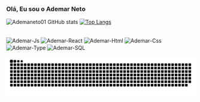 ### Olá, Eu sou o Ademar Neto

![Ademaneto01 GitHub stats](https://github-readme-stats.vercel.app/api?username=Ademaneto01&show_icons=true&theme=gotham)
[![Top Langs](https://github-readme-stats.vercel.app/api/top-langs/?username=ademaneto01&theme=gotham&langs_count=8)](https://github.com/ademaneto01/github-readme-stats)

<div style='display: inline_block'><br>
  <img align='center' alt='Ademar-Js' height='30' width='40' src="https://cdn.jsdelivr.net/gh/devicons/devicon/icons/javascript/javascript-original.svg">
  <img align='center' alt='Ademar-React' height='30' width='40' src= "https://cdn.jsdelivr.net/gh/devicons/devicon/icons/react/react-original.svg">
  <img align='center' alt='Ademar-Html' height='30' width='40' src= "https://cdn.jsdelivr.net/gh/devicons/devicon/icons/html5/html5-original.svg">
  <img align='center' alt='Ademar-Css' height='30' width='40' src= "https://cdn.jsdelivr.net/gh/devicons/devicon/icons/css3/css3-original.svg">
   <img align='center' alt='Ademar-Type' height='30' width='40' src= "https://cdn.jsdelivr.net/gh/devicons/devicon/icons/typescript/typescript-original.svg" >
    <img align='center' alt='Ademar-SQL' height='30' width='40' src= "https://cdn.jsdelivr.net/gh/devicons/devicon/icons/postgresql/postgresql-original.svg"  >
 
  </div>
  
   ![Snake animation](https://github.com/ellen2121/ellen2121/blob/output/github-contribution-grid-snake.svg)
